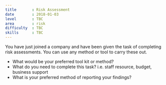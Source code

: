 ```yaml
---
title       : Risk Assessment
date        : 2018-01-03
level       : TBC
area        : risk
difficulty  : TBC
skills      : TBC
---
```


You have just joined a company and have been given the task of completing risk assessments. You can use any method or tool to carry these out.

- What would be your preferred tool kit or method?
- What do you need to complete this task? i.e. staff resource, budget, business support
- What is your preferred method of reporting your findings?